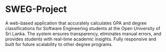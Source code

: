 # SWEG-Project
A web-based application that accurately calculates GPA and degree classifications for Software Engineering students at the Open University of Sri Lanka. The system ensures transparency, eliminates manual errors, and provides students with real-time academic insights. Fully responsive and built for future scalability to other degree programs.
